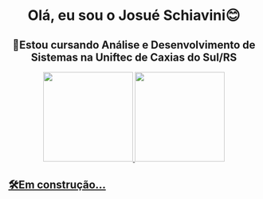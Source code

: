 <h1 align="center">Olá, eu sou o Josué Schiavini😊</h1>
<h2 align="center">📗Estou cursando Análise e Desenvolvimento de Sistemas na Uniftec de Caxias do Sul/RS</h2>
<div align="center">
  <a href="https://github.com/DodyJS">
  <img height="180em" src="https://github-readme-stats.vercel.app/api?username=DodyJS&show_icons=true&theme=tokyonight&include_all_commits=true&count_private=true"/>
  <img height="180em" src="https://github-readme-stats.vercel.app/api/top-langs/?username=DodyJS&layout=compact&langs_count=7&theme=tokyonight"/>
</div>
  
## 🛠Em construção...
